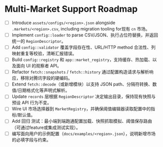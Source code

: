 # Multi-Market Support Roadmap

- [ ] Introduce `assets/configs/<region>.json` alongside `.markets/<region>.csv`, including migration tooling for现有 `cn` 市场。
- [ ] Implement `config::loader` to parse CSV/JSON、执行占位符替换，并返回统一的 `RegionDescriptor`。
- [ ] Add `config::validator` 覆盖字段存在性、URL/HTTP method 合法性、列映射重复等校验，清晰汇报错误。
- [ ] Build `config::registry` 和 `app::market_registry`，支持缓存、热加载、以及面向 UI 的观察者 API。
- [ ] Refactor `fetch::snapshots` / `fetch::history` 通过配置构造请求与解析响应，移除对腾讯字段的硬编码。
- [ ] Extend `fetch::decode`（或新增模块）以支持 JSON path、分隔符转换、数值/日期格式化等声明式解析。
- [ ] Update `records` 层根据 `RegionDescriptor` 决定输出目录，保持现有快照与预设 API 行为不变。
- [ ] Wire UI 市场选择器到 `MarketRegistry`，并确保阈值编辑器读取配置中的指标/默认值。
- [ ] Add 回归 测试：最小端到端跑通配置加载、快照抓取模拟、阈值保存路由（可通过feature或集成测试实现）。
- [ ] 编写面向用户的示例配置（`docs/examples/<region>.json`），说明新增市场的必填字段与约束。
